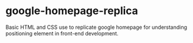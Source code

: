 # google-homepage-replica

Basic HTML and CSS use to replicate google homepage for understanding positioning element in front-end development.

